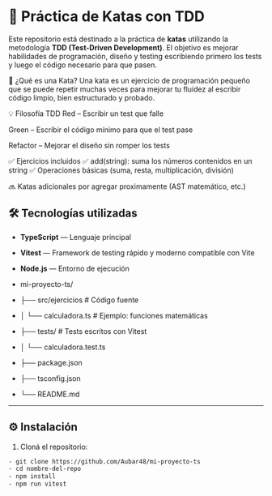 # 🧪 Práctica de Katas con TDD

Este repositorio está destinado a la práctica de **katas** utilizando la metodología **TDD (Test-Driven Development)**. El objetivo es mejorar habilidades de programación, diseño y testing escribiendo primero los tests y luego el código necesario para que pasen.

🧩 ¿Qué es una Kata?
Una kata es un ejercicio de programación pequeño que se puede repetir muchas veces para mejorar tu fluidez al escribir código limpio, bien estructurado y probado.

💡 Filosofía TDD
Red – Escribir un test que falle

Green – Escribir el código mínimo para que el test pase

Refactor – Mejorar el diseño sin romper los tests

✅ Ejercicios incluidos
✅ add(string): suma los números contenidos en un string
✅ Operaciones básicas (suma, resta, multiplicación, división)

🔜 Katas adicionales por agregar proximamente (AST matemático, etc.)

## 🛠️ Tecnologías utilizadas

- **TypeScript** — Lenguaje principal
- **Vitest** — Framework de testing rápido y moderno compatible con Vite
- **Node.js** — Entorno de ejecución

- mi-proyecto-ts/
- ├── src/ejercicios      # Código fuente
- │   └── calculadora.ts  # Ejemplo: funciones matemáticas
- ├── tests/              # Tests escritos con Vitest
- │   └── calculadora.test.ts
- ├── package.json
- ├── tsconfig.json
- └── README.md


---

## ⚙️ Instalación

1. Cloná el repositorio:

```bash
- git clone https://github.com/Aubar48/mi-proyecto-ts
- cd nombre-del-repo
- npm install
- npm run vitest



